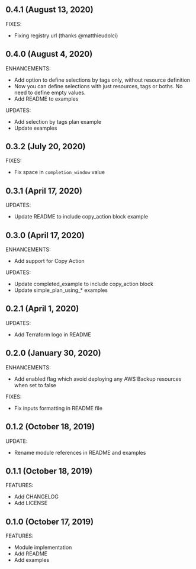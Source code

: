 ## 0.4.1 (August 13, 2020)

FIXES:

* Fixing registry url (thanks @matthieudolci)

## 0.4.0 (August 4, 2020)

ENHANCEMENTS:

* Add option to define selections by tags only, without resource definition
* Now you can define selections with just resources, tags or boths. No need to define empty values.
* Add README to examples

UPDATES:

* Add selection by tags plan example
* Update examples

## 0.3.2 (July 20, 2020)

FIXES:

* Fix space in `completion_window` value

## 0.3.1 (April 17, 2020)

UPDATES:

* Update README to include copy_action block example

## 0.3.0 (April 17, 2020)

ENHANCEMENTS:

* Add support for Copy Action

UPDATES:

* Update completed_example to include copy_action block
* Update simple_plan_using_\* examples

## 0.2.1 (April 1, 2020)

UPDATES:

* Add Terraform logo in README

## 0.2.0 (January 30, 2020)

ENHANCEMENTS:

* Add enabled flag which avoid deploying any AWS Backup resources when set to false
  
FIXES:

* Fix inputs formatting in README file

## 0.1.2 (October 18, 2019)

UPDATE:

* Rename module references in README and examples

## 0.1.1 (October 18, 2019)

FEATURES:

* Add CHANGELOG
* Add LICENSE

## 0.1.0 (October 17, 2019)

FEATURES:

* Module implementation
* Add README
* Add examples
